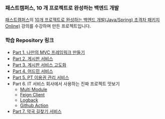### 패스트캠퍼스, 10 개 프로젝트로 완성하는 백엔드 개발

[패스트캠퍼스](https://fastcampus.co.kr)의 [10개 프로젝트로 완성하는 백엔드 개발(Java/Spring) 초격차 패키지 Online)](https://fastcampus.co.kr/dev_online_befinal) 강의를 수강하며 만든 프로젝트입니다.

### 학습 Repository 링크

* [Part 1. 나만의 MVC 프레임워크 만들기](part1/README.md)
* [Part 2. 게시판 서비스](part2/README.md)
* [Part 3. 게시판 서비스 고도화](part2/README.md)
* [Part 4. 어드민 서비스](../fastcampus-project-board-admin/README.md)
* [Part 5. PT 이용권 관리 서비스](part5/README.md)
* Part 6. IT 서비스 회사에서 사용하는 진짜 프로젝트 맛보기
  * [Multi Module](../fastcampus-multimodule)
  * [Feign Client](../fastcampus-feign-client)
  * [Logback](../fastcampus-logback)
  * [Github Action](../fastcampus-github-action)
* [Part 7. 약국 길찾기 서비스](part7)
